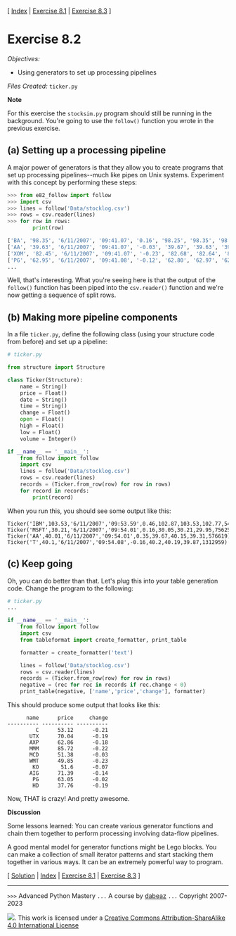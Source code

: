 \[ [Index](index.md) | [Exercise 8.1](ex8_1.md) | [Exercise 8.3](ex8_3.md) \]

# Exercise 8.2

*Objectives:*

- Using generators to set up processing pipelines

*Files Created:* `ticker.py`

**Note**

For this exercise the `stocksim.py` program should still be
running in the background.  You're going to use the `follow()`
function you wrote in the previous exercise.

## (a) Setting up a processing pipeline

A major power of generators is that they allow you to create programs
that set up processing pipelines--much like pipes on Unix systems.
Experiment with this concept by performing these steps:

```python
>>> from e82_follow import follow
>>> import csv
>>> lines = follow('Data/stocklog.csv')
>>> rows = csv.reader(lines)
>>> for row in rows:
        print(row)

['BA', '98.35', '6/11/2007', '09:41.07', '0.16', '98.25', '98.35', '98.31', '158148']
['AA', '39.63', '6/11/2007', '09:41.07', '-0.03', '39.67', '39.63', '39.31', '270224']
['XOM', '82.45', '6/11/2007', '09:41.07', '-0.23', '82.68', '82.64', '82.41', '748062']
['PG', '62.95', '6/11/2007', '09:41.08', '-0.12', '62.80', '62.97', '62.61', '454327']
...
```

Well, that's interesting.  What you're seeing here is that the output of the
`follow()` function has been piped into the `csv.reader()` function and we're
now getting a sequence of split rows.

## (b) Making more pipeline components

In a file `ticker.py`, define the following class (using your structure code from before) and set up
a pipeline:

```python
# ticker.py

from structure import Structure

class Ticker(Structure):
    name = String()
    price = Float()
    date = String()
    time = String()
    change = Float()
    open = Float()
    high = Float()
    low = Float()
    volume = Integer()

if __name__ == '__main__':
    from follow import follow
    import csv
    lines = follow('Data/stocklog.csv')
    rows = csv.reader(lines)
    records = (Ticker.from_row(row) for row in rows)
    for record in records:
        print(record)
```

When you run this, you should see some output like this:

    Ticker('IBM',103.53,'6/11/2007','09:53.59',0.46,102.87,103.53,102.77,541633)
    Ticker('MSFT',30.21,'6/11/2007','09:54.01',0.16,30.05,30.21,29.95,7562516)
    Ticker('AA',40.01,'6/11/2007','09:54.01',0.35,39.67,40.15,39.31,576619)
    Ticker('T',40.1,'6/11/2007','09:54.08',-0.16,40.2,40.19,39.87,1312959)

## (c) Keep going

Oh, you can do better than that.  Let's plug this into your table generation code. Change
the program to the following:

```python
# ticker.py
...

if __name__ == '__main__':
    from follow import follow
    import csv
    from tableformat import create_formatter, print_table

    formatter = create_formatter('text')

    lines = follow('Data/stocklog.csv')
    rows = csv.reader(lines)
    records = (Ticker.from_row(row) for row in rows)
    negative = (rec for rec in records if rec.change < 0)
    print_table(negative, ['name','price','change'], formatter)
```

This should produce some output that looks like this:

          name      price     change
    ---------- ---------- ----------
             C      53.12      -0.21
           UTX      70.04      -0.19
           AXP      62.86      -0.18
           MMM      85.72      -0.22
           MCD      51.38      -0.03
           WMT      49.85      -0.23
            KO       51.6      -0.07
           AIG      71.39      -0.14
            PG      63.05      -0.02
            HD      37.76      -0.19

Now, THAT is crazy! And pretty awesome.

**Discussion**

Some lessons learned: You can create various generator functions and
chain them together to perform processing involving data-flow
pipelines.

A good mental model for generator functions might be Lego blocks.
You can make a collection of small iterator patterns and start
stacking them together in various ways.  It can be an extremely powerful way to program.

\[ [Solution](soln8_2.md) | [Index](index.md) | [Exercise 8.1](ex8_1.md) | [Exercise 8.3](ex8_3.md) \]

----
`>>>` Advanced Python Mastery
`...` A course by [dabeaz](https://www.dabeaz.com)
`...` Copyright 2007-2023

![](https://i.creativecommons.org/l/by-sa/4.0/88x31.png). This work is licensed under a [Creative Commons Attribution-ShareAlike 4.0 International License](http://creativecommons.org/licenses/by-sa/4.0/)
